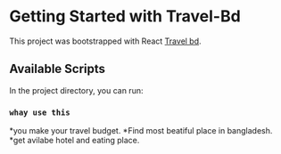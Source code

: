 # Getting Started with Travel-Bd

This project was bootstrapped with React [Travel bd](https://travel-bd-react1.netlify.app/).

## Available Scripts

In the project directory, you can run:

### `whay use this`
*you make your travel budget.
*Find most beatiful place in bangladesh.
*get avilabe hotel and eating place.

